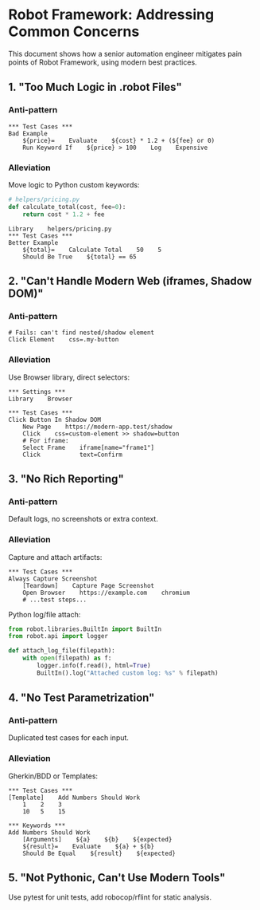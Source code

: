 # Robot Framework: Addressing Common Concerns

This document shows how a senior automation engineer mitigates pain points of Robot Framework, using modern best practices.

## 1. "Too Much Logic in .robot Files"

### Anti-pattern
```robot
*** Test Cases ***
Bad Example
    ${price}=    Evaluate    ${cost} * 1.2 + (${fee} or 0)
    Run Keyword If    ${price} > 100    Log    Expensive
```
### Alleviation
Move logic to Python custom keywords:
```python
# helpers/pricing.py
def calculate_total(cost, fee=0):
    return cost * 1.2 + fee
```
```robot
Library    helpers/pricing.py
*** Test Cases ***
Better Example
    ${total}=    Calculate Total    50    5
    Should Be True    ${total} == 65
```

## 2. "Can't Handle Modern Web (iframes, Shadow DOM)"

### Anti-pattern
```robot
# Fails: can't find nested/shadow element
Click Element    css=.my-button
```
### Alleviation
Use Browser library, direct selectors:
```robot
*** Settings ***
Library    Browser

*** Test Cases ***
Click Button In Shadow DOM
    New Page    https://modern-app.test/shadow
    Click    css=custom-element >> shadow=button
    # For iframe:
    Select Frame    iframe[name="frame1"]
    Click           text=Confirm
```

## 3. "No Rich Reporting"

### Anti-pattern
Default logs, no screenshots or extra context.

### Alleviation
Capture and attach artifacts:
```robot
*** Test Cases ***
Always Capture Screenshot
    [Teardown]    Capture Page Screenshot
    Open Browser    https://example.com    chromium
    # ...test steps...
```
Python log/file attach:
```python
from robot.libraries.BuiltIn import BuiltIn
from robot.api import logger

def attach_log_file(filepath):
    with open(filepath) as f:
        logger.info(f.read(), html=True)
        BuiltIn().log("Attached custom log: %s" % filepath)
```

## 4. "No Test Parametrization"

### Anti-pattern
Duplicated test cases for each input.

### Alleviation
Gherkin/BDD or Templates:
```robot
*** Test Cases ***
[Template]    Add Numbers Should Work
    1    2    3
    10   5    15

*** Keywords ***
Add Numbers Should Work
    [Arguments]    ${a}    ${b}    ${expected}
    ${result}=    Evaluate    ${a} + ${b}
    Should Be Equal    ${result}    ${expected}
```

## 5. "Not Pythonic, Can't Use Modern Tools"

Use pytest for unit tests, add robocop/rflint for static analysis.
